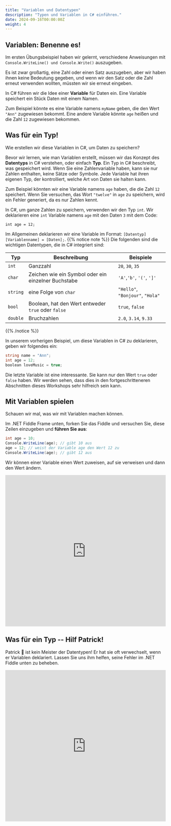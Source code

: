 ```yaml
---
title: "Variablen und Datentypen"
description: "Typen und Variablen in C# einführen."
date: 2024-09-16T00:00:00Z
weight: 4
---
```


## Variablen: Benenne es!

Im ersten Übungsbeispiel haben wir gelernt, verschiedene Anweisungen mit `Console.WriteLine() und Console.Write()` auszugeben.

Es ist zwar großartig, eine Zahl oder einen Satz auszugeben, aber wir haben ihnen keine Bedeutung gegeben, und wenn wir den Satz oder die Zahl erneut verwenden wollten, müssten wir sie erneut eingeben.

In C# führen wir die Idee einer **Variable** für Daten ein. Eine Variable speichert ein Stück Daten mit einem Namen.

Zum Beispiel könnte es eine Variable namens `myName` geben, die den Wert `"Ann"` zugewiesen bekommt. Eine andere Variable könnte `age` heißen und die Zahl `12` zugewiesen bekommen.

## Was für ein Typ!

Wie erstellen wir diese Variablen in C#, um Daten zu speichern?

Bevor wir lernen, wie man Variablen erstellt, müssen wir das Konzept des **Datentyps** in C# verstehen, oder einfach **Typ**. Ein Typ in C# beschreibt, was gespeichert wird. Wenn Sie eine Zahlenvariable haben, kann sie nur Zahlen enthalten, keine Sätze oder Symbole. Jede Variable hat ihren eigenen Typ, der kontrolliert, welche Art von Daten sie halten kann.

Zum Beispiel könnten wir eine Variable namens `age` haben, die die Zahl `12` speichert. Wenn Sie versuchen, das Wort `"twelve"` in `age` zu speichern, wird ein Fehler generiert, da es nur Zahlen kennt.

In C#, um ganze Zahlen zu speichern, verwenden wir den Typ `int`. Wir deklarieren eine `int` Variable namens `age` mit den Daten `3` mit dem Code:

```
int age = 12;
```
Im Allgemeinen deklarieren wir eine Variable im Format: `[Datentyp] [Variablenname] = [Daten];`.
{{% notice note %}}
Die folgenden sind die wichtigen Datentypen, die in C# integriert sind:

**Typ** | **Beschreibung** | **Beispiele**
--------|-----------|----------
`int` | Ganzzahl | `20`, `30`, `35`
`char` | Zeichen wie ein Symbol oder ein einzelner Buchstabe | `'A'`,`'b'`, `'('`, `']'`
`string` | eine Folge von `char` | `"Hello"`, `"Bonjour"`, `"Hola"`
`bool` | Boolean, hat den Wert entweder `true` oder `false` | `true`, `false`
`double` | Bruchzahlen | `2.0`, `3.14`, `9.33`

{{% /notice %}}

In unserem vorherigen Beispiel, um diese Variablen in C# zu deklarieren, geben wir folgendes ein:

```C#
string name = "Ann";
int age = 12;
boolean loveMusic = true;
```

Die letzte Variable ist eine interessante. Sie kann nur den Wert `true` oder `false` haben. Wir werden sehen, dass dies in den fortgeschritteneren Abschnitten dieses Workshops sehr hilfreich sein kann.

## Mit Variablen spielen

Schauen wir mal, was wir mit Variablen machen können.

Im .NET Fiddle Frame unten, forken Sie das Fiddle und versuchen Sie, diese Zeilen einzugeben und **führen Sie aus**:

```C#
int age = 10;
Console.WriteLine(age); // gibt 10 aus
age = 12; // weist der Variable age den Wert 12 zu
Console.WriteLine(age); // gibt 12 aus
```
Wir können einer Variable einen Wert zuweisen, auf sie verweisen und dann den Wert ändern.

<iframe width="100%" height="475" src="https://dotnetfiddle.net/Widget/PPCCzG" frameborder="0"></iframe>

## Was für ein Typ -- Hilf Patrick!

Patrick 🐥 ist kein Meister der Datentypen! Er hat sie oft verwechselt, wenn er Variablen deklariert. Lassen Sie uns ihm helfen, seine Fehler im .NET Fiddle unten zu beheben.

<iframe width="100%" height="475" src="https://dotnetfiddle.net/Widget/xKMKvn" frameborder="0"></iframe>